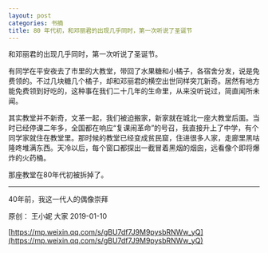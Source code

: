 ```yaml
---
layout: post
categories: 书摘
title: 80 年代初，和邓丽君的出现几乎同时，第一次听说了圣诞节
---
```


和邓丽君的出现几乎同时，第一次听说了圣诞节。

有同学在平安夜去了市里的大教堂，带回了水果糖和小橘子，各宿舍分发，说是免费领的。不过几块糖几个橘子，却和邓丽君的横空出世同样突兀新奇。居然有地方能免费领到好吃的，这种事在我们二十几年的生命里，从来没听说过，简直闻所未闻。

其实教堂并不新奇，文革一起，我们被迫搬家，新家就在城北一座大教堂后面。当时已经停课二年多，全国都在响应“复课闹革命”的号召，我直接升上了中学，有个同学家就住在教堂里。那时候的教堂已经变成贫民窟，住进很多人家，走廊里黑咕隆咚堆满东西。天冷以后，每个窗口都探出一截冒着黑烟的烟囱，远看像个即将爆炸的火药桶。

那座教堂在80年代初被拆掉了。

---

40年前，我这一代人的偶像崇拜

原创： 王小妮  大家  2019-01-10

[https://mp.weixin.qq.com/s/gBU7df7J9M9pysbRNWw_yQ](https://mp.weixin.qq.com/s/gBU7df7J9M9pysbRNWw_yQ)